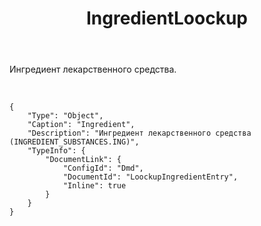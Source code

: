 ﻿---
layout: default
title: IngredientLoockup
position: 4
categories: 
tags: 
---

Ингредиент лекарственного средства.

 

```
{
	"Type": "Object",
	"Caption": "Ingredient",
	"Description": "Ингредиент лекарственного средства (INGREDIENT_SUBSTANCES.ING)",
	"TypeInfo": {
		"DocumentLink": {
			"ConfigId": "Dmd",
			"DocumentId": "LoockupIngredientEntry",
			"Inline": true
		}
	}
}
```

 

 

